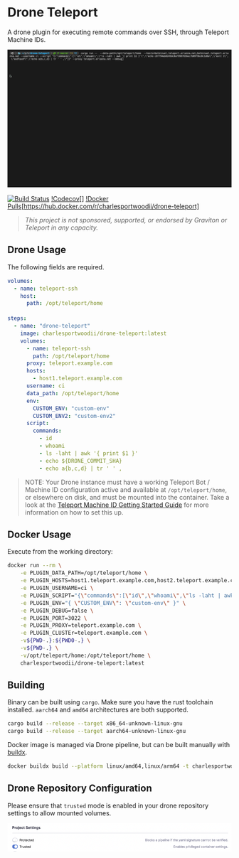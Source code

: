 # Drone Teleport

A drone plugin for executing remote commands over SSH, through Teleport Machine IDs.

![demo](./images/example.gif)

[![Build Status](https://drone.erianna.com/api/badges/charlesportwoodii/drone-teleport/status.svg)](https://drone.erianna.com/charlesportwoodii/drone-teleport)
[!Codecov](https://img.shields.io/codecov/c/github/charlesportwoodii/drone-teleport?style=flat-square&token=2287bad5-2349-4052-8608-459559990994)[]
[!Docker Pulls](https://img.shields.io/docker/pulls/charlesportwoodii/drone-teleport?style=flat-square)[https://hub.docker.com/r/charlesportwoodii/drone-teleport]


> _This project is not sponsored, supported, or endorsed by Graviton or Teleport in any capacity._

## Drone Usage

The following fields are required.

```yaml
volumes:
  - name: teleport-ssh
    host:
      path: /opt/teleport/home

steps:
  - name: "drone-teleport"
    image: charlesportwoodii/drone-teleport:latest
    volumes:
      - name: teleport-ssh
        path: /opt/teleport/home
      proxy: teleport.example.com
      hosts:
        - host1.teleport.example.com
      username: ci
      data_path: /opt/teleport/home
      env:
        CUSTOM_ENV: "custom-env"
        CUSTOM_ENV2: "custom-env2"
      script:
        commands:
          - id
          - whoami
          - ls -laht | awk '{ print $1 }'
          - echo ${DRONE_COMMIT_SHA}
          - echo a{b,c,d} | tr ' ' ,
```

> NOTE: Your Drone instance must have a working Teleport Bot / Machine ID configuration active and available at `/opt/teleport/home`, or elsewhere on disk, and must be mounted into the container. Take a look at the [Teleport Machine ID Getting Started Guide](https://goteleport.com/docs/machine-id/getting-started/) for more information on how to set this up.

## Docker Usage

Execute from the working directory:

```bash
docker run --rm \
    -e PLUGIN_DATA_PATH=/opt/teleport/home \
    -e PLUGIN_HOSTS=host1.teleport.example.com,host2.teleport.example.com \
    -e PLUGIN_USERNAME=ci \
    -e PLUGIN_SCRIPT="{\"commands\":[\"id\",\"whoami\",\"ls -laht | awk '{ print $1 }'\",\"echo c8f794eb0249dc0af9987656ec7b09f9bc0c1d8a\",\"exit 1\", \"asdfasdf\",\"echo a{b,c,d} | tr ' ' ,\"]}" \
    -e PLUGIN_ENV="{ \"CUSTOM_ENV\": \"custom-env\" }" \
    -e PLUGIN_DEBUG=false \
    -e PLUGIN_PORT=3022 \
    -e PLUGIN_PROXY=teleport.example.com \
    -e PLUGIN_CLUSTEr=teleport.example.com \
    -v${PWD-.}:${PWD0-.} \
    -v${PWD-.} \
    -v/opt/teleport/home:/opt/teleport/home \
    charlesportwoodii/drone-teleport:latest
```

## Building

Binary can be built using `cargo`. Make sure you have the rust toolchain installed. `aarch64` and `amd64` architectures are both supported.

```bash
cargo build --release --target x86_64-unknown-linux-gnu
cargo build --release --target aarch64-unknown-linux-gnu
```

Docker image is managed via Drone pipeline, but can be built manually with [buildx](https://docs.docker.com/build/buildx/).

```bash
docker buildx build --platform linux/amd64,linux/arm64 -t charlesportwoodii/drone-teleport:latest  --no-cache .
```

## Drone Repository Configuration

Please ensure that `trusted` mode is enabled in your drone repository settings to allow mounted volumes.

![demo](./images/settings.png)

